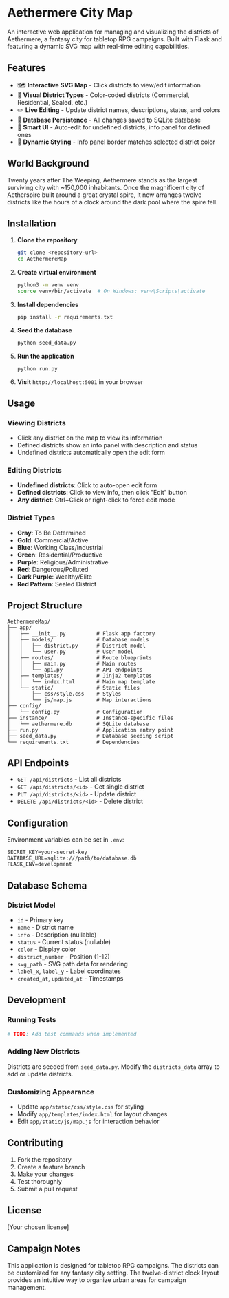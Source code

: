 # Aethermere City Map

An interactive web application for managing and visualizing the districts of Aethermere, a fantasy city for tabletop RPG campaigns. Built with Flask and featuring a dynamic SVG map with real-time editing capabilities.

## Features

- 🗺️ **Interactive SVG Map** - Click districts to view/edit information
- 🎨 **Visual District Types** - Color-coded districts (Commercial, Residential, Sealed, etc.)
- ✏️ **Live Editing** - Update district names, descriptions, status, and colors
- 💾 **Database Persistence** - All changes saved to SQLite database
- 🎯 **Smart UI** - Auto-edit for undefined districts, info panel for defined ones
- 🌈 **Dynamic Styling** - Info panel border matches selected district color

## World Background

Twenty years after The Weeping, Aethermere stands as the largest surviving city with ~150,000 inhabitants. Once the magnificent city of Aetherspire built around a great crystal spire, it now arranges twelve districts like the hours of a clock around the dark pool where the spire fell.

## Installation

1. **Clone the repository**
   ```bash
   git clone <repository-url>
   cd AethermereMap
   ```

2. **Create virtual environment**
   ```bash
   python3 -m venv venv
   source venv/bin/activate  # On Windows: venv\Scripts\activate
   ```

3. **Install dependencies**
   ```bash
   pip install -r requirements.txt
   ```

4. **Seed the database**
   ```bash
   python seed_data.py
   ```

5. **Run the application**
   ```bash
   python run.py
   ```

6. **Visit** `http://localhost:5001` in your browser

## Usage

### Viewing Districts
- Click any district on the map to view its information
- Defined districts show an info panel with description and status
- Undefined districts automatically open the edit form

### Editing Districts
- **Undefined districts**: Click to auto-open edit form
- **Defined districts**: Click to view info, then click "Edit" button
- **Any district**: Ctrl+Click or right-click to force edit mode

### District Types
- **Gray**: To Be Determined
- **Gold**: Commercial/Active
- **Blue**: Working Class/Industrial  
- **Green**: Residential/Productive
- **Purple**: Religious/Administrative
- **Red**: Dangerous/Polluted
- **Dark Purple**: Wealthy/Elite
- **Red Pattern**: Sealed District

## Project Structure

```
AethermereMap/
├── app/
│   ├── __init__.py          # Flask app factory
│   ├── models/              # Database models
│   │   ├── district.py      # District model
│   │   └── user.py          # User model
│   ├── routes/              # Route blueprints
│   │   ├── main.py          # Main routes
│   │   └── api.py           # API endpoints
│   ├── templates/           # Jinja2 templates
│   │   └── index.html       # Main map template
│   └── static/              # Static files
│       ├── css/style.css    # Styles
│       └── js/map.js        # Map interactions
├── config/
│   └── config.py            # Configuration
├── instance/                # Instance-specific files
│   └── aethermere.db        # SQLite database
├── run.py                   # Application entry point
├── seed_data.py             # Database seeding script
└── requirements.txt         # Dependencies
```

## API Endpoints

- `GET /api/districts` - List all districts
- `GET /api/districts/<id>` - Get single district
- `PUT /api/districts/<id>` - Update district
- `DELETE /api/districts/<id>` - Delete district

## Configuration

Environment variables can be set in `.env`:
```
SECRET_KEY=your-secret-key
DATABASE_URL=sqlite:///path/to/database.db
FLASK_ENV=development
```

## Database Schema

### District Model
- `id` - Primary key
- `name` - District name
- `info` - Description (nullable)
- `status` - Current status (nullable)
- `color` - Display color
- `district_number` - Position (1-12)
- `svg_path` - SVG path data for rendering
- `label_x`, `label_y` - Label coordinates
- `created_at`, `updated_at` - Timestamps

## Development

### Running Tests
```bash
# TODO: Add test commands when implemented
```

### Adding New Districts
Districts are seeded from `seed_data.py`. Modify the `districts_data` array to add or update districts.

### Customizing Appearance
- Update `app/static/css/style.css` for styling
- Modify `app/templates/index.html` for layout changes
- Edit `app/static/js/map.js` for interaction behavior

## Contributing

1. Fork the repository
2. Create a feature branch
3. Make your changes
4. Test thoroughly
5. Submit a pull request

## License

[Your chosen license]

## Campaign Notes

This application is designed for tabletop RPG campaigns. The districts can be customized for any fantasy city setting. The twelve-district clock layout provides an intuitive way to organize urban areas for campaign management.